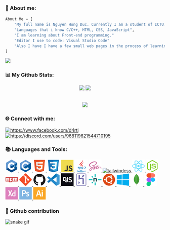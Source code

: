 <h3 align="left">📝 About me:</h3>

```py
About Me = [
    "My full name is Nguyen Hong Duc. Currently I am a student of ICTU."
    "Languages that i know C/C++, HTML, CSS, JavaScript",
    "I am learning about Front-end programming."
    "Editor I use to code: Visual Studio Code"
    "Also I have I have a few small web pages in the process of learning and creating."
]
```

![](https://komarev.com/ghpvc/?username=hongduc-code-dao)

<h3 align="left">📊 My Github Stats:</h3>

<div align=center>
    <img
        width="396"
        src="https://github-readme-streak-stats.herokuapp.com/?user=hongduccodedao&theme=dracula"
    />
    <img
        width="396"
        src="https://github-readme-stats.vercel.app/api?username=hongduccodedao&show_icons=true&theme=dracula"
    />
</div>
<br>
<br>
<div align=center>
    <img
        width="396"
        src="https://github-readme-stats.vercel.app/api/top-langs/?username=hongduccodedao&show_icons=true&layout=compact&theme=dracula"
    />
</div>

<h3 align="left">🌐 Connect with me:</h3>
<p align="left">
<a href="https://www.facebook.com/hongduccodedao/" target="_blank"><img align="center" src="https://raw.githubusercontent.com/rahuldkjain/github-profile-readme-generator/master/src/images/icons/Social/facebook.svg" alt="https://www.facebook.com/d4rtj" height="30" width="30" /></a>
<a href="https://discord.com/users/769244837030526976" target="_blank"><img align="center" src="https://raw.githubusercontent.com/rahuldkjain/github-profile-readme-generator/master/src/images/icons/Social/discord.svg" alt="https://discord.com/users/968119621544710195" height="40" width="50" /></a>
</p>

<h3 align="left">📚 Languages and Tools:</h3>
<p align="left">
    <!-- c -->
    <a href="https://www.w3schools.com/cpp/" target="_blank">
        <img
            src="https://raw.githubusercontent.com/devicons/devicon/master/icons/cplusplus/cplusplus-original.svg"
            alt="cplusplus"
            width="40"
            height="40"
        />
    </a>
    <!-- c++ -->
    <a href="https://www.w3schools.com/cpp/" target="_blank">
        <img
            src="https://raw.githubusercontent.com/devicons/devicon/master/icons/c/c-original.svg"
            alt="c"
            width="40"
            height="40"
        />
    </a>
    <!-- html -->
    <a href="https://www.w3schools.com/html/" target="_blank">
        <img
            src="https://raw.githubusercontent.com/devicons/devicon/master/icons/html5/html5-original.svg"
            alt="html5"
            width="40"
            height="40"
        />
    </a>
    <!-- css -->
    <a href="https://www.w3schools.com/css/" target="_blank">
        <img
            src="https://raw.githubusercontent.com/devicons/devicon/master/icons/css3/css3-original.svg"
            alt="css3"
            width="40"
            height="40"
        />
    </a>
    <!-- javascript -->
    <a href="https://www.w3schools.com/js/" target="_blank">
        <img
            src="https://raw.githubusercontent.com/devicons/devicon/master/icons/javascript/javascript-original.svg"
            alt="javascript"
            width="40"
            height="40"
        />
    </a>
    <!-- java -->
    <a href="https://www.java.com" target="_blank">
        <img
            src="https://raw.githubusercontent.com/devicons/devicon/master/icons/java/java-original.svg"
            alt="java"
            width="40"
            height="40"
        />
    </a>
    <!-- scss -->
    <a href="https://sass-lang.com" target="_blank">
        <img
            src="https://raw.githubusercontent.com/devicons/devicon/master/icons/sass/sass-original.svg"
            alt="sass"
            width="40"
            height="40"
        />
    </a>
    <!-- Tailwind CSS -->
    <a href="https://tailwindcss.com/" target="_blank">
        <img
            src="https://upload.wikimedia.org/wikipedia/commons/thumb/d/d5/Tailwind_CSS_Logo.svg/600px-Tailwind_CSS_Logo.svg.png?20211001194333"
            alt="tailwindcss"
            width="40"
            height="40"
        />
    </a>
    <!-- reactjs -->
    <a href="https://reactjs.org/" target="_blank">
        <img
            src="https://raw.githubusercontent.com/devicons/devicon/master/icons/react/react-original.svg"
            alt="react"
            width="40"
            height="40"
        />
    </a>
    <!-- nodejs -->
    <a href="https://nodejs.org" target="_blank">
        <img
            src="https://raw.githubusercontent.com/devicons/devicon/master/icons/nodejs/nodejs-original.svg"
            alt="nodejs"
            width="40"
            height="40"
        />
    </a>
    <!-- npm -->
    <a href="https://www.npmjs.com/" target="_blank">
        <img
            src="https://raw.githubusercontent.com/devicons/devicon/master/icons/npm/npm-original-wordmark.svg"
            alt="npm"
            width="40"
            height="40"
        />
    </a>
    <!-- git -->
    <a href="https://git-scm.com/" target="_blank">
        <img
            src="https://raw.githubusercontent.com/devicons/devicon/master/icons/git/git-original.svg"
            alt="git"
            width="40"
            height="40"
        />
    </a>
    <!-- github -->
    <a href="https://github.com/" target="_blank">
        <img
            src="https://raw.githubusercontent.com/devicons/devicon/master/icons/github/github-original.svg"
            alt="github"
            width="40"
            height="40"
        />
    </a>
    <!-- visual studio code -->
    <a href="https://code.visualstudio.com/" target="_blank">
        <img
            src="https://raw.githubusercontent.com/devicons/devicon/master/icons/vscode/vscode-original.svg"
            alt="vscode"
            width="40"
            height="40"
        />
    </a>
    <!-- discordjs -->
    <a href="https://discord.js.org/" target="_blank">
        <img
            src="https://raw.githubusercontent.com/devicons/devicon/master/icons/discordjs/discordjs-original.svg"
            alt="discordjs"
            width="40"
            height="40"
        />
    </a>
    <!-- heroku -->
    <a href="https://www.heroku.com/" target="_blank">
        <img
            src="https://raw.githubusercontent.com/devicons/devicon/master/icons/heroku/heroku-original.svg"
            alt="heroku"
            width="40"
            height="40"
        />
    </a>
    <!-- netlify -->
    <a href="https://www.netlify.com/" target="_blank">
        <img
            src="https://raw.githubusercontent.com/devicons/devicon/master/icons/netlify/netlify-original.svg"
            alt="netlify"
            width="40"
            height="40"
        />
    </a>
    <!-- ubuntu -->
    <a href="https://ubuntu.com/" target="_blank">
        <img
            src="https://raw.githubusercontent.com/devicons/devicon/master/icons/ubuntu/ubuntu-plain.svg"
            alt="ubuntu"
            width="40"
            height="40"
        />
    </a>
    <!-- windows -->
    <a href="https://www.microsoft.com/en-us/windows" target="_blank">
        <img
            src="https://raw.githubusercontent.com/devicons/devicon/master/icons/windows8/windows8-original.svg"
            alt="windows"
            width="40"
            height="40"
        />
    </a>
    <!-- mongo DB -->
    <a href="https://www.mongodb.com/" target="_blank">
        <img
            src="https://raw.githubusercontent.com/devicons/devicon/master/icons/mongodb/mongodb-original.svg"
            alt="mongodb"
            width="40"
            height="40"
        />
    </a>
    <!-- figma -->
    <a href="https://www.figma.com/" target="_blank">
        <img
            src="https://raw.githubusercontent.com/devicons/devicon/master/icons/figma/figma-original.svg"
            alt="figma"
            width="40"
            height="40"
        />
    </a>
    <!-- adobe xd -->
    <a href="https://www.adobe.com/products/xd.html" target="_blank">
        <img
            src="https://raw.githubusercontent.com/devicons/devicon/master/icons/xd/xd-plain.svg"
            alt="xd"
            width="40"
            height="40"
        />
    </a>
    <!-- adobe photoshop -->
    <a href="https://www.adobe.com/products/photoshop.html" target="_blank">
        <img
            src="https://raw.githubusercontent.com/devicons/devicon/master/icons/photoshop/photoshop-plain.svg"
            alt="photoshop"
            width="40"
            height="40"
        />
    </a>
    <!-- adobe illustrator -->
    <a href="https://www.adobe.com/products/illustrator.html" target="_blank">
        <img
            src="https://raw.githubusercontent.com/devicons/devicon/master/icons/illustrator/illustrator-plain.svg"
            alt="illustrator"
            width="40"
            height="40"
        />
    </a>

</p>

<h3 align="left">🐛 Github contribution</h3>

![snake gif](https://github.com/hongduccodedao/hongduccodedao/blob/output/github-contribution-grid-snake.svg#gh-dark-mode-only)
